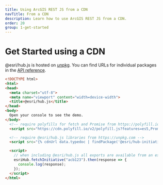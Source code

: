 ```yaml
---
title: Using ArcGIS REST JS from a CDN
navTitle: From a CDN
description: Learn how to use ArcGIS REST JS from a CDN.
order: 20
group: 1-get-started
---
```


# Get Started using a CDN

@esri/hub.js is hosted on [unpkg](https://unpkg.com/). You can find URLs for individual packages in the [API reference](../../api).

```html
<!DOCTYPE html>
<html>
<head>
  <meta charset="utf-8">
  <meta name="viewport" content="width=device-width">
  <title>@esri/hub.js</title>
</head>
<body>
  Open your console to see the demo.
</body>
  <!-- require polyfills for fetch and Promise from https://polyfill.io -->
  <script src="https://cdn.polyfill.io/v2/polyfill.js?features=es5,Promise,fetch"></script>

  <!-- require @esri/hub.js libraries from https://unpkg.com -->
  <script src="{% cdnUrl data.typedoc | findPackage('@esri/hub-initiatives') %}"></script>

  <script>
    // when including @esri/hub.js all exports are available from an esriHub global
    esriHub.fetchInitiative("acb123").then(response => {
      console.log(response);
    });
  </script>
</html>